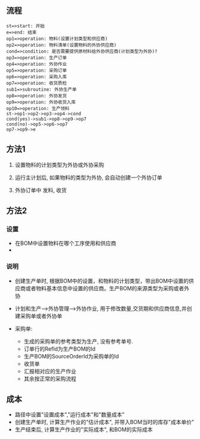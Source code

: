 ## 

## 流程

```flowchart
st=>start: 开始
e=>end: 结束
op1=>operation: 物料(设置计划类型和供应商) 
op2=>operation: 物料清单(设置物料的外协供应商)
cond=>condition: 是否需要提供原材料给外协供应商(计划类型为外协)?
op3=>operation: 生产订单
op4=>operation: 外协作业
op5=>operation: 采购订单
op6=>operation: 采购入库
op7=>operation: 收货质检
sub1=>subroutine: 外协生产单
op8=>operation: 外协发货
op9=>operation: 外协收货入库
op10=>operation: 生产领料
st->op1->op2->op3->op4->cond
cond(yes)->sub1->op8->op9->op7
cond(no)->op5->op6->op7
op7->op9->e
```

## 方法1

1. 设置物料的计划类型为外协或外协采购

2. 运行主计划后, 如果物料的类型为外协, 会自动创建一个外协订单

3. 外协订单中 发料, 收货

## 方法2

### 设置

- 在BOM中设置物料在哪个工序使用和供应商
- 

### 说明

- 创建生产单时, 根据BOM中的设置，和物料的计划类型，带出BOM中设置的供应商或者物料基本信息中设置的供应商。生产BOM的来源类型为采购或者外协

- 计划和生产-->外协管理-->外协作业, 用于修改数量,交货期和供应商信息,并创建采购单或者外协单

- 采购单:
  
  - 生成的采购单的参考类型为生产,  没有参考单号. 
  - 订单行的RefId为生产BOM的Id
  - 生产BOM的SourceOrderId为采购单的Id
  - 收货单
  - 汇报相对应的生产作业
  - 其余按正常的采购流程

## 成本

- 路径中设置"设置成本","运行成本"和"数量成本"
- 创建生产单时, 计算生产作业的"估计成本", 并带入BOM当时的库存"成本单价"
- 生产结束后, 计算生产作业的"实际成本", 和BOM的实际成本